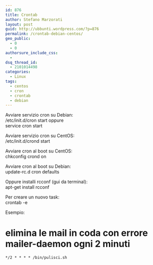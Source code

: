 ```yaml
---
id: 876
title: Crontab
author: Stefano Marzorati
layout: post
guid: http://ubbunti.wordpress.com/?p=876
permalink: /crontab-debian-centos/
geo_public:
  - 0
  - 0
authorsure_include_css:
  - 
dsq_thread_id:
  - 2101014498
categories:
  - Linux
tags:
  - centos
  - cron
  - crontab
  - debian
---
```

Avviare servizio cron su Debian:   
	/etc/init.d/cron start
oppure   
	service cron start

Avviare servizio cron su CentOS:   
	/etc/init.d/crond start

Avviare cron al boot su CentOS:   
	chkconfig crond on

Avviare cron al boot su Debian:   
	update-rc.d cron defaults

Oppure installi rcconf (gui da terminal):   
	apt-get install rcconf

Per creare un nuovo task:   
crontab -e

Esempio:  
# elimina le mail in coda con errore mailer-daemon ogni 2 minuti   
	*/2 * * * * /bin/pulisci.sh
